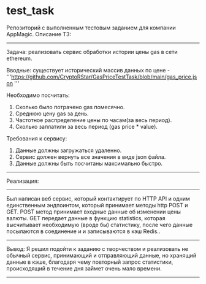 # test_task
Репозиторий с выполненным тестовым заданием для компании AppMagic.
Описание ТЗ:
_____________________________________________________
Задача: реализовать сервис обработки истории цены gas в сети ethereum.

Вводные: существует исторический массив данных по цене - 
'''https://github.com/CryptoRStar/GasPriceTestTask/blob/main/gas_price.json '''

Необходимо посчитать:
1) Сколько было потрачено gas помесячно.
2) Среднюю цену gas за день.
3) Частотное распределение цены по часам(за весь период).
4) Сколько заплатили за весь период (gas price * value).

Требования к сервису:
1) Данные должны загружаться удаленно.
2) Сервис должен вернуть все значения в виде json файла.
3) Данные должны быть посчитаны максимально быстро.
_____________________________________________________
Реализация:
_____________________________________________________
Был написан веб сервис, который контактирует по HTTP API и одним единственным эндпоинтом,
который принимает методы http POST и GET.
POST метод принимает входные данные об изменении цены валюты.
GET передает данные в функцию statistics, которая высчитывает необходимую (вроде бы) статистику,
после чего данные посылаются в соединение и и записываются в кэш Redis..
____________________________________________________
Вывод:
Я решил подойти к заданию с творчеством и реализовать не обычный сервис, принимающий и отправляющий данные, но хранящий данные в кэше,
благодаря чему повторный запрос статистики, происходящий в течение дня займет очень мало времени.
____________________________________________________
